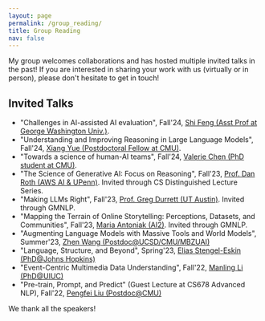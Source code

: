 ```yaml
---
layout: page
permalink: /group_reading/
title: Group Reading
nav: false
---
```


My group welcomes collaborations and has hosted multiple invited talks in the past! If you are interested in sharing your work with us (virtually or in person), please don't hesitate to get in touch!

## Invited Talks
- "Challenges in AI-assisted AI evaluation", Fall'24, <a href="https://ihsgnef.github.io/">Shi Feng (Asst Prof at George Washington Univ.)</a>.
- "Understanding and Improving Reasoning in Large Language Models", Fall'24, <a href="https://xiangyue9607.github.io/">Xiang Yue (Postdoctoral Fellow at CMU)</a>.
- "Towards a science of human-AI teams", Fall'24, <a href="https://valeriechen.github.io/">Valerie Chen (PhD student at CMU)</a>.
- "The Science of Generative AI: Focus on Reasoning", Fall'23, <a href="https://www.cis.upenn.edu/~danroth/">Prof. Dan Roth (AWS AI & UPenn)</a>. Invited through CS Distinguished Lecture Series.
- "Making LLMs Right", Fall'23, <a href="https://www.cs.utexas.edu/~gdurrett/">Prof. Greg Durrett (UT Austin)</a>. Invited through GMNLP.
- "Mapping the Terrain of Online Storytelling: Perceptions, Datasets, and Communities", Fall'23, <a href="https://maria-antoniak.github.io/">Maria Antoniak (AI2)</a>. Invited through GMNLP. 
- "Augmenting Language Models with Massive Tools and World Models", Summer'23, <a href="https://zhenwang9102.github.io/">Zhen Wang (Postdoc@UCSD/CMU/MBZUAI)</a>
- "Language, Structure, and Beyond", Spring'23, <a href="https://esteng.github.io/">Elias Stengel-Eskin (PhD@Johns Hopkins)</a>
- "Event-Centric Multimedia Data Understanding", Fall'22, <a href="https://limanling.github.io/">Manling Li (PhD@UIUC)</a>
- "Pre-train, Prompt, and Predict" (Guest Lecture at CS678 Advanced NLP), Fall'22, <a href="http://pfliu.com/">Pengfei Liu (Postdoc@CMU)</a>

We thank all the speakers!
